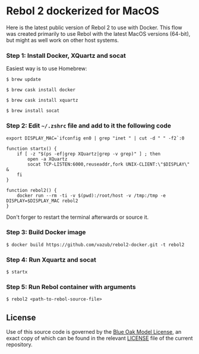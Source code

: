 # Rebol 2 dockerized for MacOS #

Here is the latest public version of Rebol 2 to use with Docker. This flow was created primarily to use Rebol with the latest MacOS versions (64-bit), but might as well work on other host systems.

### Step 1: Install Docker, XQuartz and socat ###
Easiest way is to use Homebrew:

`$ brew update`

`$ brew cask install docker`

`$ brew cask install xquartz`

`$ brew install socat`

### Step 2: Edit `~/.zshrc` file and add to it the following code ###

```
export DISPLAY_MAC=`ifconfig en0 | grep "inet " | cut -d " " -f2`:0

function startx() {
	if [ -z "$(ps -ef|grep XQuartz|grep -v grep)" ] ; then
	    open -a XQuartz
        socat TCP-LISTEN:6000,reuseaddr,fork UNIX-CLIENT:\"$DISPLAY\" &
	fi
}

function rebol2() {
	docker run --rm -ti -v $(pwd):/root/host -v /tmp:/tmp -e DISPLAY=$DISPLAY_MAC rebol2
}
```
Don't forger to restart the terminal afterwards or source it.

### Step 3: Build Docker image ###

`$ docker build https://github.com/vazub/rebol2-docker.git -t rebol2`

### Step 4: Run Xquartz and socat ###
`$ startx`

### Step 5: Run Rebol container with arguments ###

`$ rebol2 <path-to-rebol-source-file>`

## License ##
Use of this source code is governed by the [Blue Oak Model License](https://blueoakcouncil.org/license/1.0.0), an exact copy of which can be found in the relevant [LICENSE](./LICENSE) file of the current repository.
